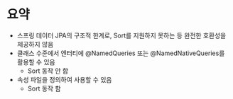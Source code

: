 # 요약
- 스프링 데이터 JPA의 구조적 한계로, Sort를 지원하지 못하는 등 완전한 호환성을 제공하지 않음
- 클래스 수준에서 엔터티에 @NamedQueries 또는 @NamedNativeQueries를 활용할 수 있음
  - Sort 동작 안 함
- 속성 파일을 정의하여 사용할 수 있음
  - Sort 동작 함
